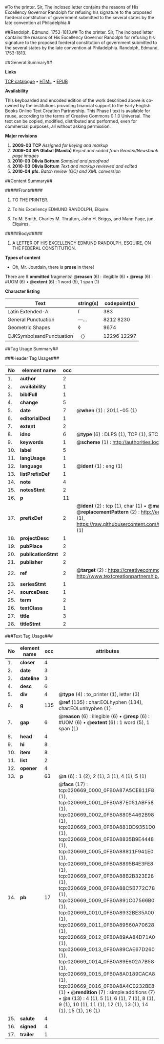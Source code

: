 #To the printer. Sir, The inclosed letter contains the reasons of His Excellency Governor Randolph for refusing his signature to the proposed foederal constitution of government submitted to the several states by the late convention at Philadelphia.#

##Randolph, Edmund, 1753-1813.##
To the printer. Sir, The inclosed letter contains the reasons of His Excellency Governor Randolph for refusing his signature to the proposed foederal constitution of government submitted to the several states by the late convention at Philadelphia.
Randolph, Edmund, 1753-1813.

##General Summary##

**Links**

[TCP catalogue](http://www.ota.ox.ac.uk/tcp/)  • 
[HTML](http://tei.it.ox.ac.uk/tcp/Texts-HTML/free/N16/N16126.html)  • 
[EPUB](http://tei.it.ox.ac.uk/tcp/Texts-EPUB/free/N16/N16126.epub)

**Availability**

This keyboarded and encoded edition of the
	       work described above is co-owned by the institutions
	       providing financial support to the Early English Books
	       Online Text Creation Partnership. This Phase I text is
	       available for reuse, according to the terms of Creative
	       Commons 0 1.0 Universal. The text can be copied,
	       modified, distributed and performed, even for
	       commercial purposes, all without asking permission.

**Major revisions**

1. __2009-03__ __TCP__ *Assigned for keying and markup*
1. __2009-03__ __SPi Global (Manila)__ *Keyed and coded from Readex/Newsbank page images*
1. __2010-03__ __Olivia Bottum__ *Sampled and proofread*
1. __2010-03__ __Olivia Bottum__ *Text and markup reviewed and edited*
1. __2010-04__ __pfs.__ *Batch review (QC) and XML conversion*

##Content Summary##

#####Front#####

1. TO THE PRINTER.

1. To his Excellency EDMUND RANDOLPH, Eſquire.

1. To M. Smith, Charles M. Thruſton, John H. Briggs, and Mann Page, jun. Eſquires.

#####Body#####

1. A LETTER OF HIS EXCELLENCY EDMUND RANDOLPH, ESQUIRE, ON THE FEDERAL CONSTITUTION.

**Types of content**

  * Oh, Mr. Jourdain, there is **prose** in there!

There are 6 **ommitted** fragments! 
 @__reason__ (6) : illegible (6)  •  @__resp__ (6) : #UOM (6)  •  @__extent__ (6) : 1 word (5), 1 span (1)

**Character listing**


|Text|string(s)|codepoint(s)|
|---|---|---|
|Latin Extended-A|ſ|383|
|General Punctuation|—…|8212 8230|
|Geometric Shapes|◊|9674|
|CJKSymbolsandPunctuation|〈〉|12296 12297|

##Tag Usage Summary##

###Header Tag Usage###

|No|element name|occ|attributes|
|---|---|---|---|
|1.|__author__|2||
|2.|__availability__|1||
|3.|__biblFull__|1||
|4.|__change__|5||
|5.|__date__|7| @__when__ (1) : 2011-05 (1)|
|6.|__editorialDecl__|1||
|7.|__extent__|2||
|8.|__idno__|6| @__type__ (6) : DLPS (1), TCP (1), STC (1), NOTIS (1), IMAGE-SET (1), EVANS-CITATION (1)|
|9.|__keywords__|1| @__scheme__ (1) : http://authorities.loc.gov/ (1)|
|10.|__label__|5||
|11.|__langUsage__|1||
|12.|__language__|1| @__ident__ (1) : eng (1)|
|13.|__listPrefixDef__|1||
|14.|__note__|4||
|15.|__notesStmt__|2||
|16.|__p__|11||
|17.|__prefixDef__|2| @__ident__ (2) : tcp (1), char (1)  •  @__matchPattern__ (2) : ([0-9\-]+):([0-9IVX]+) (1), (.+) (1)  •  @__replacementPattern__ (2) : http://eebo.chadwyck.com/downloadtiff?vid=$1&page=$2 (1), https://raw.githubusercontent.com/textcreationpartnership/Texts/master/tcpchars.xml#$1 (1)|
|18.|__projectDesc__|1||
|19.|__pubPlace__|2||
|20.|__publicationStmt__|2||
|21.|__publisher__|2||
|22.|__ref__|2| @__target__ (2) : https://creativecommons.org/publicdomain/zero/1.0/ (1), http://www.textcreationpartnership.org/docs/. (1)|
|23.|__seriesStmt__|1||
|24.|__sourceDesc__|1||
|25.|__term__|2||
|26.|__textClass__|1||
|27.|__title__|3||
|28.|__titleStmt__|2||


###Text Tag Usage###

|No|element name|occ|attributes|
|---|---|---|---|
|1.|__closer__|4||
|2.|__date__|3||
|3.|__dateline__|3||
|4.|__desc__|6||
|5.|__div__|4| @__type__ (4) : to_printer (1), letter (3)|
|6.|__g__|135| @__ref__ (135) : char:EOLhyphen (134), char:EOLunhyphen (1)|
|7.|__gap__|6| @__reason__ (6) : illegible (6)  •  @__resp__ (6) : #UOM (6)  •  @__extent__ (6) : 1 word (5), 1 span (1)|
|8.|__head__|4||
|9.|__hi__|8||
|10.|__item__|8||
|11.|__list__|2||
|12.|__opener__|4||
|13.|__p__|63| @__n__ (6) : 1 (2), 2 (1), 3 (1), 4 (1), 5 (1)|
|14.|__pb__|17| @__facs__ (17) : tcp:020669_0000_0FB0A87A5CE811F8 (1), tcp:020669_0001_0FB0A87E051ABF58 (1), tcp:020669_0002_0FB0A88054462B98 (1), tcp:020669_0003_0FB0A881DD9351D0 (1), tcp:020669_0004_0FB0A8835B9E4448 (1), tcp:020669_0005_0FB0A88811F941E0 (1), tcp:020669_0006_0FB0A8895B4E3FE8 (1), tcp:020669_0007_0FB0A88B2B323E28 (1), tcp:020669_0008_0FB0A88C5B772C78 (1), tcp:020669_0009_0FB0A891C07566B0 (1), tcp:020669_0010_0FB0A8932BE35A00 (1), tcp:020669_0011_0FB0A89560A70628 (1), tcp:020669_0012_0FB0A89AA84D71A0 (1), tcp:020669_0013_0FB0A89CAE67D260 (1), tcp:020669_0014_0FB0A89E602A7B58 (1), tcp:020669_0015_0FB0A8A0189CACA8 (1), tcp:020669_0016_0FB0A8A4C0232BE8 (1)  •  @__rendition__ (7) : simple:additions (7)  •  @__n__ (13) : 4 (1), 5 (1), 6 (1), 7 (1), 8 (1), 9 (1), 10 (1), 11 (1), 12 (1), 13 (1), 14 (1), 15 (1), 16 (1)|
|15.|__salute__|4||
|16.|__signed__|4||
|17.|__trailer__|1||
